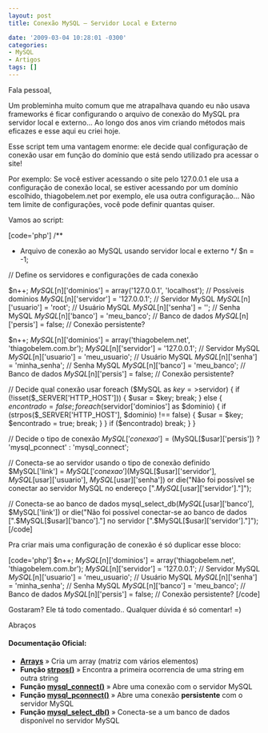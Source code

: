 ```yaml
---
layout: post
title: Conexão MySQL – Servidor Local e Externo

date: '2009-03-04 10:28:01 -0300'
categories:
- MySQL
- Artigos
tags: []
---
```

Fala pessoal,

Um probleminha muito comum que me atrapalhava quando eu não usava frameworks é ficar configurando o arquivo de conexão do MySQL pra servidor local e externo... Ao longo dos anos vim criando métodos mais eficazes e esse aqui eu criei hoje.

Esse script tem uma vantagem enorme: ele decide qual configuração de conexão usar em função do domínio que está sendo utilizado pra acessar o site!

Por exemplo: Se você estiver acessando o site pelo 127.0.0.1 ele usa a configuração de conexão local, se estiver acessando por um domínio escolhido, thiagobelem.net por exemplo, ele usa outra configuração... Não tem limite de configurações, você pode definir quantas quiser.

Vamos ao script:


[code='php']
/**
*  Arquivo de conexão ao MySQL usando servidor local e externo
*/
$n = -1;

// Define os servidores e configurações de cada conexão

$n++;
$MySQL[$n]['dominios']  = array('127.0.0.1', 'localhost'); // Possíveis dominios
$MySQL[$n]['servidor']  = '127.0.0.1'; // Servidor MySQL
$MySQL[$n]['usuario']   = 'root'; // Usuário MySQL
$MySQL[$n]['senha']     = ''; // Senha MySQL
$MySQL[$n]['banco']     = 'meu_banco'; // Banco de dados
$MySQL[$n]['persis']    = false; // Conexão persistente?

$n++;
$MySQL[$n]['dominios']  = array('thiagobelem.net', 'thiagobelem.com.br');
$MySQL[$n]['servidor']  = '127.0.0.1'; // Servidor MySQL
$MySQL[$n]['usuario']   = 'meu_usuario'; // Usuário MySQL
$MySQL[$n]['senha']     = 'minha_senha'; // Senha MySQL
$MySQL[$n]['banco']     = 'meu_banco'; // Banco de dados
$MySQL[$n]['persis']    = false; // Conexão persistente?

// Decide qual conexão usar
foreach ($MySQL as $key=>$servidor) {
    if (!isset($_SERVER['HTTP_HOST'])) {
        $usar = $key;
        break;
    } else {
        $encontrado = false;
        foreach ($servidor['dominios'] as $dominio) {
            if (strpos($_SERVER['HTTP_HOST'], $dominio) !== false) {
              $usar = $key;
              $encontrado = true;
              break;
            }
        }
        if ($encontrado)
            break;
    }
}

// Decide o tipo de conexão
$MySQL['conexao'] = ($MySQL[$usar]['persis']) ? 'mysql_pconnect' : 'mysql_connect';

// Conecta-se ao servidor usando o tipo de conexão definido
$MySQL['link'] = $MySQL['conexao']($MySQL[$usar]['servidor'], $MySQL[$usar]['usuario'], $MySQL[$usar]['senha']) or die("Não foi possível se conectar ao servidor MySQL no endereço [".$MySQL[$usar]['servidor']."]");

// Conecta-se ao banco de dados
mysql_select_db($MySQL[$usar]['banco'], $MySQL['link']) or die("Não foi possível conectar-se ao banco de dados [".$MySQL[$usar]['banco']."] no servidor [".$MySQL[$usar]['servidor']."]");
[/code]

Pra criar mais uma configuração de conexão é só duplicar esse bloco:


[code='php']
$n++;
$MySQL[$n]['dominios']  = array('thiagobelem.net', 'thiagobelem.com.br');
$MySQL[$n]['servidor']  = '127.0.0.1'; // Servidor MySQL
$MySQL[$n]['usuario']   = 'meu_usuario'; // Usuário MySQL
$MySQL[$n]['senha']     = 'minha_senha'; // Senha MySQL
$MySQL[$n]['banco']     = 'meu_banco'; // Banco de dados
$MySQL[$n]['persis']    = false; // Conexão persistente?
[/code]

Gostaram? Ele tá todo comentado.. Qualquer dúvida é só comentar! =)

Abraços

<h4>Documentação Oficial:</h4>
<ul>
<li><strong><a href="http://www.php.net/manual/pt_BR/function.array.php" target="_blank">Arrays</a></strong> » Cria um array (matriz com vários elementos)</li>
<li><strong>Função <a href="http://us3.php.net/strpos" target="_blank">strpos()</a></strong> » Encontra a primeira ocorrencia de uma string em outra string</li>
<li><strong>Função <a href="http://us3.php.net/mysql_connect" target="_blank">mysql_connect()</a></strong> » Abre uma conexão com o servidor MySQL</li>
<li><strong>Função <a href="http://us.php.net/mysql_pconnect" target="_blank">mysql_pconnect()</a></strong> » Abre uma conexão <strong>persistente</strong> com o servidor MySQL</li>
<li><strong>Função <a href="http://us.php.net/mysql_select_db" target="_blank">mysql_select_db()</a></strong> » Conecta-se a um banco de dados disponível no servidor MySQL</li>
</ul>
